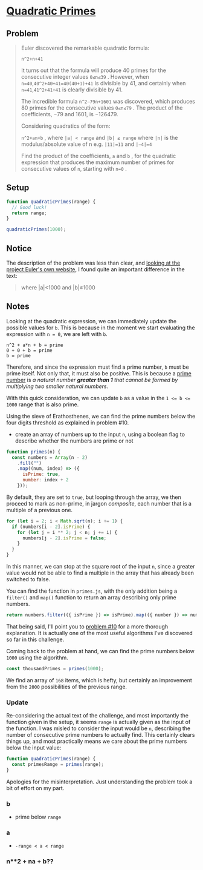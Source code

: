 # [Quadratic Primes](https://www.freecodecamp.org/learn/coding-interview-prep/project-euler/problem-27-quadratic-primes)

## Problem

> Euler discovered the remarkable quadratic formula:
>
> `n^2+n+41`
>
> It turns out that the formula will produce 40 primes for the consecutive integer values `0≤n≤39` . However, when `n=40`,`40^2+40+41=40(40+1)+41` is divisible by 41, and certainly when `n=41`,`41^2+41+41` is clearly divisible by 41.
>
> The incredible formula `n^2−79n+1601` was discovered, which produces 80 primes for the consecutive values `0≤n≤79` . The product of the coefficients, −79 and 1601, is −126479.
>
> Considering quadratics of the form:
>
> `n^2+an+b` , where `|a| < range` and `|b| ≤ range` where `|n|` is the modulus/absolute value of n e.g. `|11|=11` and `|−4|=4`
>
> Find the product of the coefficients, `a` and `b` , for the quadratic expression that produces the maximum number of primes for consecutive values of `n`, starting with `n=0` .

## Setup

```js
function quadraticPrimes(range) {
  // Good luck!
  return range;
}

quadraticPrimes(1000);
```

## Notice

The description of the problem was less than clear, and [looking at the project Euler's own website](https://projecteuler.net/problem=27), I found quite an important difference in the text:

> where |a|<1000 and |b|≤1000

## Notes

Looking at the quadratic expression, we can immediately update the possible values for `b`. This is because in the moment we start evaluating the expression with `n = 0`, we are left with `b`.

```code
n^2 + a*n + b = prime
0 + 0 + b = prime
b = prime
```

Therefore, and since the expression must find a prime number, `b` must be prime itself. Not only that, it must also be positive. This is because a [prime number](https://en.wikipedia.org/wiki/Prime_number) is _a natural number **greater than 1** that cannot be formed by multiplying two smaller natural numbers_.

With this quick consideration, we can update `b` as a value in the `1 <= b <= 1000` range that is also prime.

Using the sieve of Erathosthenes, we can find the prime numbers below the four digits threshold as explained in problem #10.

- create an array of numbers up to the input `n`, using a boolean flag to describe whether the numbers are prime or not

```js
function primes(n) {
  const numbers = Array(n - 2)
    .fill("")
    .map((num, index) => ({
      isPrime: true,
      number: index + 2
    }));
```

By default, they are set to `true`, but looping through the array, we then proceed to mark as non-prime, in jargon _composite_, each number that is a multiple of a previous one.

```js
for (let i = 2; i < Math.sqrt(n); i += 1) {
  if (numbers[i - 2].isPrime) {
    for (let j = i ** 2; j < n; j += i) {
      numbers[j - 2].isPrime = false;
    }
  }
}
```

In this manner, we can stop at the square root of the input `n`, since a greater value would not be able to find a multiple in the array that has already been switched to false.

You can find the function in `primes.js`, with the only addition being a `filter()` and `map()` function to return an array describing only prime numbers.

```js
return numbers.filter(({ isPrime }) => isPrime).map(({ number }) => number);
```

That being said, I'll point you to [problem #10]() for a more thorough explanation. It is actually one of the most useful algorithms I've discovered so far in this challenge.

Coming back to the problem at hand, we can find the prime numbers below `1000` using the algorithm.

```js
const thousandPrimes = primes(1000);
```

We find an array of `168` items, which is hefty, but certainly an improvement from the `2000` possibilities of the previous range.

### Update

Re-considering the actual text of the challenge, and most importantly the function given in the setup, it seems `range` is actually given as the input of the function. I was misled to consider the input would be `n`, describing the number of consecutive prime numbers to actually find. This certainly clears things up, and most practically means we care about the prime numbers below the input value:

```js
function quadraticPrimes(range) {
  const primesRange = primes(range);
}
```

Apologies for the misinterpretation. Just understanding the problem took a bit of effort on my part.

### b

- prime below `range`

### a

- `-range < a < range`

### n\*\*2 + na + b??

<!-- ## Wrap Up -->

